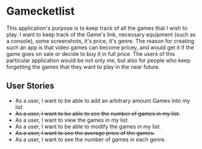 # Gamecketlist

This application's purpose is to keep track of all the games that I wish to
play. I want to keep track of the Game's link, necessary equipment (such as a console),
some screenshots, it's price, it's genre. The reason for creating such an 
app is that video games can become pricey, and would get it if the game goes on sale
or decide to buy it in full price. The users of this particular application would
be not only me, but also for people who keep forgetting the games that they want
to play in the near future.

## User Stories
- As a user, I want to be able to add an arbitrary amount Games into my list
- ~~As a user, I want to be able to see the number of games in my list.~~
- As a user, I want to view the games in my list
- As a user, I want to be able to modify the games in my list.
- ~~As a user, I want to see the average price of the games.~~
- As a user, I want to see the number of games in each genre.